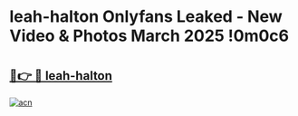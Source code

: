 # leah-halton Onlyfans Leaked - New Video & Photos March 2025 !0m0c6

# <h2><a href="https://l65zij.iuczelnia.edu.pl?title=leah-halton&ref=0m0c6">🔗👉 🔴 leah-halton</a></h2>

[![acn](https://github.com/user-attachments/assets/0f9c940e-d8b0-45ae-aac7-cd30a18b3e1c)](https://l65zij.iuczelnia.edu.pl?title=leah-halton&ref=0m0c6)

